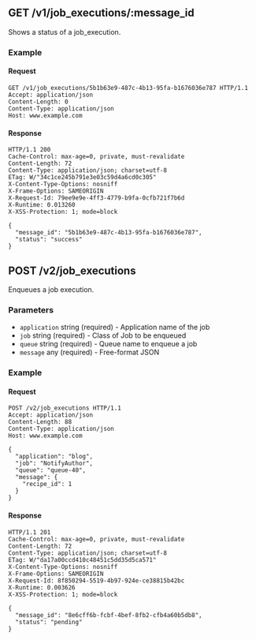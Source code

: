 ## GET /v1/job_executions/:message_id
Shows a status of a job_execution.

### Example

#### Request
```
GET /v1/job_executions/5b1b63e9-487c-4b13-95fa-b1676036e787 HTTP/1.1
Accept: application/json
Content-Length: 0
Content-Type: application/json
Host: www.example.com
```

#### Response
```
HTTP/1.1 200
Cache-Control: max-age=0, private, must-revalidate
Content-Length: 72
Content-Type: application/json; charset=utf-8
ETag: W/"34c1ce245b791e3e03c59d4a6cd0c305"
X-Content-Type-Options: nosniff
X-Frame-Options: SAMEORIGIN
X-Request-Id: 79ee9e9e-4ff3-4779-b9fa-0cfb721f7b6d
X-Runtime: 0.013260
X-XSS-Protection: 1; mode=block

{
  "message_id": "5b1b63e9-487c-4b13-95fa-b1676036e787",
  "status": "success"
}
```

## POST /v2/job_executions
Enqueues a job execution.

### Parameters
* `application` string (required) - Application name of the job
* `job` string (required) - Class of Job to be enqueued
* `queue` string (required) - Queue name to enqueue a job
* `message` any (required) - Free-format JSON

### Example

#### Request
```
POST /v2/job_executions HTTP/1.1
Accept: application/json
Content-Length: 88
Content-Type: application/json
Host: www.example.com

{
  "application": "blog",
  "job": "NotifyAuthor",
  "queue": "queue-40",
  "message": {
    "recipe_id": 1
  }
}
```

#### Response
```
HTTP/1.1 201
Cache-Control: max-age=0, private, must-revalidate
Content-Length: 72
Content-Type: application/json; charset=utf-8
ETag: W/"da17a00ccd410c48451c5dd35d5ca571"
X-Content-Type-Options: nosniff
X-Frame-Options: SAMEORIGIN
X-Request-Id: 8f850294-5519-4b97-924e-ce38815b42bc
X-Runtime: 0.003626
X-XSS-Protection: 1; mode=block

{
  "message_id": "8e6cff6b-fcbf-4bef-8fb2-cfb4a60b5db8",
  "status": "pending"
}
```
